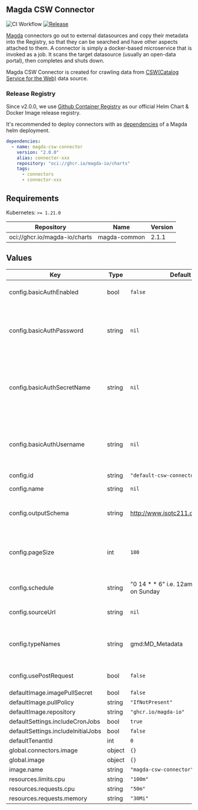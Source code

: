 ## Magda CSW Connector

![CI Workflow](https://github.com/magda-io/magda-csw-connector/workflows/Main%20CI%20Workflow/badge.svg?branch=master) [![Release](https://img.shields.io/github/release/magda-io/magda-csw-connector.svg)](https://github.com/magda-io/magda-csw-connector/releases)

[Magda](https://github.com/magda-io/magda) connectors go out to external datasources and copy their metadata into the Registry, so that they can be searched and have other aspects attached to them. A connector is simply a docker-based microservice that is invoked as a job. It scans the target datasource (usually an open-data portal), then completes and shuts down.

Magda CSW Connector is created for crawling data from [CSW(Catalog Service for the Web)](https://en.wikipedia.org/wiki/Catalogue_Service_for_the_Web) data source.

### Release Registry

Since v2.0.0, we use [Github Container Registry](https://docs.github.com/en/packages/working-with-a-github-packages-registry/working-with-the-container-registry) as our official Helm Chart & Docker Image release registry.

It's recommended to deploy connectors with as [dependencies](https://helm.sh/docs/topics/chart_best_practices/dependencies/) of a Magda helm deployment.

```yaml
dependencies:
  - name: magda-csw-connector
    version: "2.0.0"
    alias: connector-xxx
    repository: "oci://ghcr.io/magda-io/charts"
    tags:
      - connectors
      - connector-xxx
```

## Requirements

Kubernetes: `>= 1.21.0`

| Repository | Name | Version |
|------------|------|---------|
| oci://ghcr.io/magda-io/charts | magda-common | 2.1.1 |

## Values

| Key | Type | Default | Description |
|-----|------|---------|-------------|
| config.basicAuthEnabled | bool | `false` | Whether or not to send basic auth header. |
| config.basicAuthPassword | string | `nil` | basic auth password. You can also passing this value via secret. To do so, set `basicAuthSecretName` to the secret name. |
| config.basicAuthSecretName | string | `nil` | You can set this value to supply basic auth username & password. The secret must have two keys: `username` & `password`. |
| config.basicAuthUsername | string | `nil` | basic auth username. You can also passing this value via secret. To do so, set `basicAuthSecretName` to the secret name. |
| config.id | string | `"default-csw-connector"` |  |
| config.name | string | `nil` | Friendly readable name. Compulsory. |
| config.outputSchema | string | http://www.isotc211.org/2005/gmd | Desired output schema to be requested from CSW service as URI |
| config.pageSize | int | `100` | When crawling through from beginning to end, how big should the individual requests be in records? |
| config.schedule | string | "0 14 * * 6" i.e. 12am Sydney time on Sunday | Crontab schedule for how often this should happen. |
| config.sourceUrl | string | `nil` | The base URL of the place to source data from. Compulsory. |
| config.typeNames | string | gmd:MD_Metadata | Record type expected to be returned from CSW service as XML tag name |
| config.usePostRequest | bool | `false` | Whether or not use POST request to call getRecords API |
| defaultImage.imagePullSecret | bool | `false` |  |
| defaultImage.pullPolicy | string | `"IfNotPresent"` |  |
| defaultImage.repository | string | `"ghcr.io/magda-io"` |  |
| defaultSettings.includeCronJobs | bool | `true` |  |
| defaultSettings.includeInitialJobs | bool | `false` |  |
| defaultTenantId | int | `0` |  |
| global.connectors.image | object | `{}` |  |
| global.image | object | `{}` |  |
| image.name | string | `"magda-csw-connector"` |  |
| resources.limits.cpu | string | `"100m"` |  |
| resources.requests.cpu | string | `"50m"` |  |
| resources.requests.memory | string | `"30Mi"` |  |